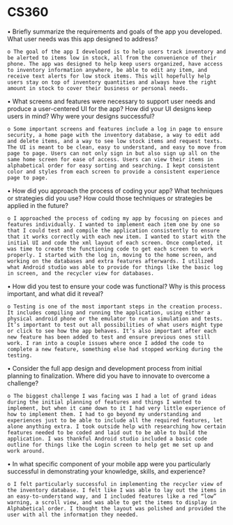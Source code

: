 # CS360
• Briefly summarize the requirements and goals of the app you developed. What user needs was this app designed to address?

    o The goal of the app I developed is to help users track inventory and be alerted to items low in stock, all from the convenience of their phone. The app was designed to help keep users organized, have access to inventory information anywhere, be able to edit any item, and receive text alerts for low stock items. This will hopefully help users stay on top of inventory quantities and always have the right amount in stock to cover their business or personal needs.

• What screens and features were necessary to support user needs and produce a user-centered UI for the app? How did your UI designs keep users in mind? Why were your designs successful?

    o Some important screens and features include a log in page to ensure security, a home page with the inventory database, a way to edit add and delete items, and a way to see low stock items and request texts. The UI is meant to be clean, easy to understand, and easy to move from page to page. Users can not only sign in but also sign up all on the same home screen for ease of access. Users can view their items in alphabetical order for easy sorting and searching. I kept consistent color and styles from each screen to provide a consistent experience page to page.

• How did you approach the process of coding your app? What techniques or strategies did you use? How could those techniques or strategies be applied in the future?

    o I approached the process of coding my app by focusing on pieces and features individually. I wanted to implement each item one by one so that I could test and compile the application consistently to ensure that it works correctly with each new item. I wanted to start with the initial UI and code the xml layout of each screen. Once completed, it was time to create the functioning code to get each screen to work properly. I started with the log in, moving to the home screen, and working on the databases and extra features afterwards. I utilized what Android studio was able to provide for things like the basic log in screen, and the recycler view for databases.

• How did you test to ensure your code was functional? Why is this process important, and what did it reveal?

    o Testing is one of the most important steps in the creation process. It includes compiling and running the application, using either a physical android phone or the emulator to run a simulation and tests. It’s important to test out all possibilities of what users might type or click to see how the app behaves. It’s also important after each new feature has been added to test and ensure previous ones still work. I ran into a couple issues where once I added the code to complete a new feature, something else had stopped working during the testing.

• Consider the full app design and development process from initial planning to finalization. Where did you have to innovate to overcome a challenge?

    o The biggest challenge I was facing was I had a lot of grand ideas during the initial planning of features and things I wanted to implement, but when it came down to it I had very little experience of how to implement them. I had to go beyond my understanding and experiences just to be able to include all the required features, let alone anything extra. I took outside help with researching how certain features needed to be coded and laid out to be able to build the application. I was thankful Android studio included a basic code outline for things like the Login screen to help get me set up and work around.

• In what specific component of your mobile app were you particularly successful in demonstrating your knowledge, skills, and experience?

    o I felt particularly successful in implementing the recycler view of the inventory database. I felt like I was able to lay out the items in an easy-to-understand way, and I included features like a red “low” warning, a scroll view, and was able to get the items to display in Alphabetical order. I thought the layout was polished and provided the user with all the information they needed.
 